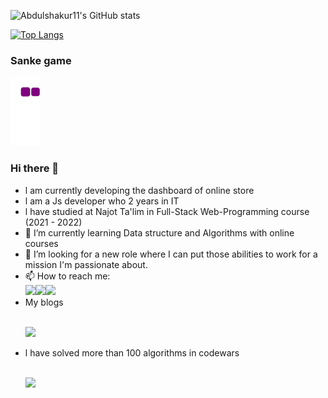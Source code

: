 <!-- #### Skils -->


<!--
**shohjahon-sohibov/shohjahon-sohibov** is a ✨ _special_ ✨ repository because its `README.md` (this file) appears on your GitHub profile.

Here are some ideas to get you started:

- 🔭 I’m currently working on Mediapark GROUP LC
-->
![Abdulshakur11's GitHub stats](https://github-readme-stats.vercel.app/api?username=Abdulshakur11&show_icons=true&theme=react)

[![Top Langs](https://github-readme-stats.vercel.app/api/top-langs/?username=anuraghazra&exclude_repo=github-readme-stats,anuraghazra.github.io)](https://github.com/anuraghazra/github-readme-stats)
### Sanke game
![snake gif](https://github.com/Abdulshakur11/Abdulshakur11/blob/output/github-contribution-grid-snake.gif)





### Hi there 👋
- l am currently developing the dashboard of online store
- l am a Js developer who 2 years in IT
- l have studied at Najot Ta'lim in Full-Stack Web-Programming course (2021 - 2022) 
- 🌱 I’m currently learning Data structure and Algorithms with online courses
- 👯 I’m looking for a new role where I can put those abilities to work for a mission I'm passionate about.
- 📫 How to reach me: 
      <div style="display:flex">   
        <a href="https://www.instagram.com/umar__forsiy/">
          <img height="50" src="https://user-images.githubusercontent.com/46517096/166974368-9798f39f-1f46-499c-b14e-81f0a3f83a06.png"/>
        </a>  <a href="https://www.linkedin.com/in/shohjahon-sohibov-05503b235/">
          <img height="50" src="https://user-images.githubusercontent.com/87961327/233285811-57c503a4-7f1e-4926-b95c-0580cdc3cae1.png"/>
        </a>  <a href="https://t.me/ShohjahonSohibov">
          <img height="50" src="https://user-images.githubusercontent.com/87961327/233277815-2ce1e1c7-2fea-4e0c-ae0a-cc13a026152a.png"/>
        </a> 
      </div>
- My blogs
      <p>   
        <a href="https://t.me/algorithm_cracker">
          <img height="50" src="https://user-images.githubusercontent.com/87961327/233277815-2ce1e1c7-2fea-4e0c-ae0a-cc13a026152a.png"/>
        </a>  
      </p>
- l have solved more than 100 algorithms in codewars
      <p>   
        <a href="https://www.codewars.com/users/shohjahon-sohibov ">
          <img height="50" src="https://user-images.githubusercontent.com/87961327/233279619-47589ee8-6ba7-49d2-91b5-3b49a39e8326.png"/>
        </a>  
      </p>


<!--


**shohjahon-sohibov/shohjahon-sohibov** is a ✨ _special_ ✨ repository because its `README.md` (this file) appears on your GitHub profile.

Here are some ideas to get you started:

- 🔭 I’m currently working on ...
- 🌱 I’m currently learning ...
- 👯 I’m looking to collaborate on ...
- 🤔 I’m looking for help with ...
- 💬 Ask me about ...
- 📫 How to reach me: ...
- 😄 Pronouns: ...
- ⚡ Fun fact: ...
-->
